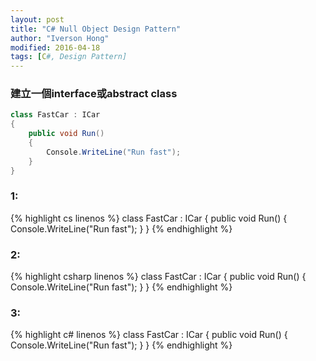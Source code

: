 ```yaml
---
layout: post
title: "C# Null Object Design Pattern"
author: "Iverson Hong"
modified: 2016-04-18
tags: [C#, Design Pattern]
---
```


### 建立一個interface或abstract class ###

~~~csharp
class FastCar : ICar
{
    public void Run()
    {
        Console.WriteLine("Run fast");
    }
}
~~~

### 1: ###

{% highlight cs linenos %}
class FastCar : ICar
{
    public void Run()
    {
        Console.WriteLine("Run fast");
    }
}
{% endhighlight %}

### 2: ###

{% highlight csharp linenos %}
class FastCar : ICar
{
    public void Run()
    {
        Console.WriteLine("Run fast");
    }
}
{% endhighlight %}

### 3: ###

{% highlight c# linenos %}
class FastCar : ICar
{
    public void Run()
    {
        Console.WriteLine("Run fast");
    }
}
{% endhighlight %}